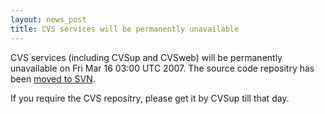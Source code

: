 ```yaml
---
layout: news_post
title: CVS services will be permanently unavailable
---
```


CVS services (including CVSup and CVSweb) will be permanently
unavailable on Fri Mar 16 03:00 UTC 2007. The source code repositry has
been [moved to SVN](/en/news/2006/12/22/cvs-repository-moved-to-svn/).

If you require the CVS repositry, please get it by CVSup till that day.
